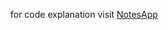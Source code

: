 for code explanation visit
<a href="https://www.notion.so/Notes-App-4e47a4e307404549ae04e1c040960cb5">NotesApp</a>
